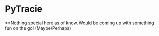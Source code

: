 # PyTracie 

**Nothing special here as of know. Would be coming up with something fun on the go! (Maybe/Perhaps)